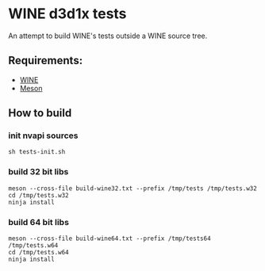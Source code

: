# WINE d3d1x tests

An attempt to build WINE's tests outside a WINE source tree.

## Requirements:
- [WINE](https://www.winehq.org/)
- [Meson](http://mesonbuild.com/)

## How to build

### init nvapi sources
```
sh tests-init.sh
```

### build 32 bit libs
```
meson --cross-file build-wine32.txt --prefix /tmp/tests /tmp/tests.w32
cd /tmp/tests.w32
ninja install
```

### build 64 bit libs
```
meson --cross-file build-wine64.txt --prefix /tmp/tests64 /tmp/tests.w64
cd /tmp/tests.w64
ninja install
```
